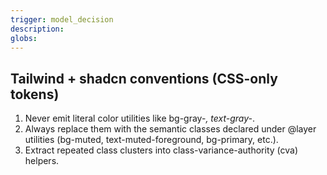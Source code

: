 ```yaml
---
trigger: model_decision
description: 
globs: 
---
```

## Tailwind + shadcn conventions (CSS-only tokens)

1. Never emit literal color utilities like bg-gray-*, text-gray-*.
2. Always replace them with the semantic classes declared under @layer utilities
   (bg-muted, text-muted-foreground, bg-primary, etc.).
3. Extract repeated class clusters into class-variance-authority (cva) helpers.